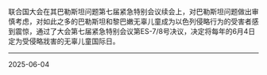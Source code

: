 联合国大会在其巴勒斯坦问题第七届紧急特别会议续会上，对巴勒斯坦问题做出审慎考虑，对如此之多的巴勒斯坦和黎巴嫩无辜儿童成为以色列侵略行为的受害者感到震惊，通过了大会第七届紧急特别会议第ES-7/8号决议，决定将每年的6月4日定为受侵略戕害的无辜儿童国际日。

---

2025-06-04
